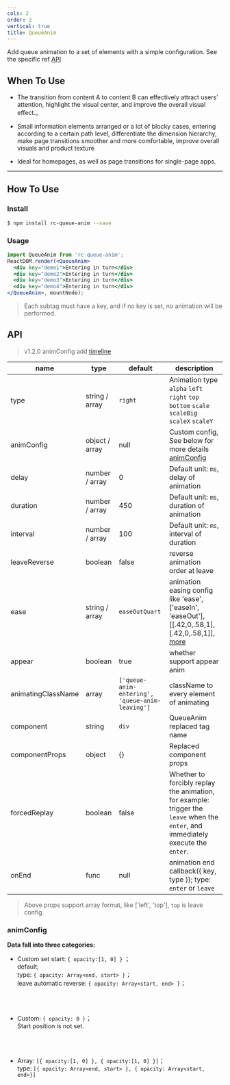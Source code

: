 ```yaml
---
cols: 2
order: 2
vertical: true
title: QueueAnim
---
```


Add queue animation to a set of elements with a simple configuration. See the specific ref [API](/api/queue-anim)

## When To Use

- The transition from content A to content B can effectively attract users' attention, highlight the visual center, and improve the overall visual effect.。

- Small information elements arranged or a lot of blocky cases, entering according to a certain path level, differentiate the dimension hierarchy, make page transitions smoother and more comfortable, improve overall visuals and product texture

- Ideal for homepages, as well as page transitions for single-page apps.

---

## How To Use

### Install

```bash
$ npm install rc-queue-anim --save
```
### Usage

```jsx
import QueueAnim from 'rc-queue-anim';
ReactDOM.render(<QueueAnim>
  <div key="demo1">Entering in turn</div>
  <div key="demo2">Entering in turn</div>
  <div key="demo3">Entering in turn</div>
  <div key="demo4">Entering in turn</div>
</QueueAnim>, mountNode);
```
> Each subtag must have a key, and if no key is set, no animation will be performed.

## API

> v1.2.0 animConfig add [timeline](http://react-component.github.io/queue-anim/examples/timeline.html)

| name           | type                 | default    | description                        |
|------------|----------------|---------|----------------|
| type       | string / array | `right` | Animation type  <br/> `alpha` `left` `right` `top` `bottom` `scale` `scaleBig` `scaleX` `scaleY`|
| animConfig | object / array | null    | Custom config, See below for more details [animConfig](#animConfig) |
| delay      | number / array | 0       | Default unit: `ms`, delay of animation |
| duration   | number / array | 450     | Default unit: `ms`, duration of animation  |
| interval   | number / array | 100     | Default unit: `ms`, interval of duration  |
| leaveReverse | boolean      | false   | 	reverse animation order at leave |
| ease       | string / array | `easeOutQuart` | animation easing config like 'ease', ['easeIn', 'easeOut'], [[.42,0,.58,1], [.42,0,.58,1]], [more](http://julian.com/research/velocity/#easing) |
| appear     | boolean        | true    | whether support appear anim    |
| animatingClassName | array | `['queue-anim-entering', 'queue-anim-leaving']` | className to every element of animating |
| component  | string | `div` | QueueAnim replaced tag name |
| componentProps | object | {} | Replaced component props |
| forcedReplay | boolean | false | Whether to forcibly replay the animation, for example: trigger the `leave` when the `enter`, and immediately execute the `enter`. |
| onEnd      | func   | null  | animation end callback({ key, type }); type: `enter` or `leave` |

> Above props support array format, like \['left', 'top'\], `top` is leave config.

### animConfig

**Data fall into three categories:**

- Custom set start: `{ opacity:[1, 0] }` ；
<br/> default;
<br/>type: `{ opacity: Array<end, start> }`；
<br/>leave automatic reverse: `{ opacity: Array<start, end> }`；
<br/>
<br/>

- Custom: `{ opacity: 0 }`；
<br/> Start position is not set.
<br/>
<br/>

- Array: `[{ opacity:[1, 0] }, { opacity:[1, 0] }]`；
<br/> type: `[{ opacity: Array<end, start> }, { opacity: Array<start, end>}]`